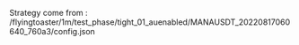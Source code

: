 Strategy come from : /flyingtoaster/1m/test_phase/tight_01_auenabled/MANAUSDT_20220817060640_760a3/config.json
